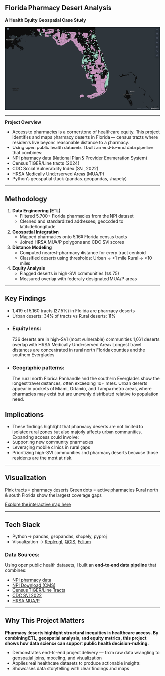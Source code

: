 ## Florida Pharmacy Desert Analysis
**A Health Equity Geospatial Case Study**

<img src="visual/dash.png" width="650">

---

**Project Overview**
- Access to pharmacies is a cornerstone of healthcare equity. This project identifies and maps pharmacy deserts in Florida — census tracts where residents live beyond reasonable distance to a pharmacy.
- Using open public health datasets, I built an end-to-end data pipeline that combines:
- NPI pharmacy data (National Plan & Provider Enumeration System)
- Census TIGER/Line tracts (2024)
- CDC Social Vulnerability Index (SVI, 2022)
- HRSA Medically Underserved Areas (MUA/P)
- Python’s geospatial stack (pandas, geopandas, shapely)

---
## Methodology

1. **Data Engineering (ETL)**
   - Filtered 5,700+ Florida pharmacies from the NPI dataset
   - Cleaned and standardized addresses; geocoded to latitude/longitude
2. **Geospatial Integration**
   - Mapped pharmacies onto 5,160 Florida census tracts
   - Joined HRSA MUA/P polygons and CDC SVI scores
3. **Distance Modeling**
   - Computed nearest-pharmacy distance for every tract centroid
   - Classified deserts using thresholds:
     Urban → >1 mile
     Rural → >10 miles
4. **Equity Analysis**
   - Flagged deserts in high-SVI communities (≥0.75)
   - Measured overlap with federally designated MUA/P areas

---
## Key Findings
- 1,419 of 5,160 tracts (27.5%) in Florida are pharmacy deserts
- Urban deserts: 34% of tracts vs Rural deserts: 11%
- ### Equity lens:
  736 deserts are in high-SVI (most vulnerable) communities
  1,061 deserts overlap with HRSA Medically Underserved Areas
  Longest travel distances are concentrated in rural north Florida counties and the southern Everglades
- ### Geographic patterns:
  The rural north Florida Panhandle and the southern Everglades show the longest travel distances, often exceeding 10+ miles.
  Urban deserts appear in pockets of Miami, Orlando, and Tampa metro areas, where pharmacies may exist but are unevenly distributed relative to population need.
  
## Implications
- These findings highlight that pharmacy deserts are not limited to isolated rural zones but also majorly affects urban communities.
Expanding access could involve:
- Supporting new community pharmacies 
- Leveraging mobile clinics in rural gaps
- Prioritizing high-SVI communities and pharmacy deserts because those residents are the most at risk.

---
## Visualization
Pink tracts = pharmacy deserts
Green dots = active pharmacies
Rural north & south Florida show the largest coverage gaps

[Explore the interactive map here](https://kepler.gl/demo/map?mapUrl=https://dl.dropboxusercontent.com/scl/fi/lbsct5c3cyzprwkfxhxav/keplergl_2rbmloc.json?rlkey=0k9564kqimm58ul0iqmk62rni&dl=0)

---
## Tech Stack
 - Python → pandas, geopandas, shapely, pyproj
 - Visualization → [Kepler.gl](https://kepler.gl), [QGIS](https://qgis.org/en/site/), [Folium](https://pythonvisualization.github.io/folium/)
### Data Sources:
Using open public health datasets, I built an **end-to-end data pipeline** that combines:  
- [NPI pharmacy data](https://download.cms.gov/nppes/NPI_Files.html)  
- [NPI Download (CMS)](https://download.cms.gov/nppes/NPI_Files.html)  
- [Census TIGER/Line Tracts](https://www.census.gov/geographies/mapping-files/time-series/geo/tiger-line-file.html)  
- [CDC SVI 2022](https://www.atsdr.cdc.gov/placeandhealth/svi/data_documentation_download.html)  
- [HRSA MUA/P](https://data.hrsa.gov/data/download)  
---
## Why This Project Matters
**Pharmacy deserts highlight structural inequities in healthcare access. By combining ETL, geospatial analysis, and equity metrics, this project shows how data science can support public health decision-making.**

 - Demonstrates end-to-end project delivery — from raw data wrangling to geospatial joins, modeling, and visualization
 - Applies real healthcare datasets to produce actionable insights
 - Showcases data storytelling with clear findings and maps
